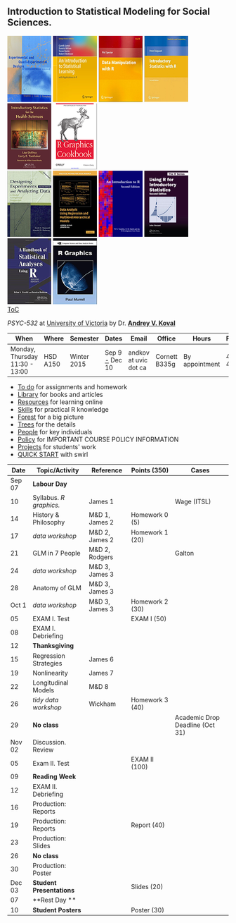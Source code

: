 Introduction to Statistical Modeling  for Social Sciences. 
---

[![Shadish](./materials/texts/images/shadish.png)](./materials/texts/toc/core_SCC_toc.pdf) [![James](./materials/texts/images/james.png)](./materials/texts/toc/model_JWHT_toc.pdf) [![Spector](./materials/texts/images/spector.png)](./materials/texts/toc/R_Spector_toc.pdf) [![Dalgaard](./materials/texts/images/dalgaard.png)](./materials/texts/toc/stat_Dalgaard_toc.pdf) [![Deshea](./materials/texts/images/deshea.png)](./materials/texts/toc/) [![R Cookbook](./materials/texts/images/chang.png)](./materials/texts/toc/graph_Chang_toc.pdf)   
[![Maxwell & Delaney](./materials/texts/images/maxwell.png)](./materials/texts/toc/core_MD_toc.pdf) [![Gelman & Hill](./materials/texts/images/gelman.png)](./materials/texts/toc/model_GH_toc.pdf) [![Venables](./materials/texts/images/venables.png)](./materials/texts/toc/R_Venables_toc.pdf)  [![Verzani](./materials/texts/images/verzani.png)](./materials/texts/toc/stat_Verzani_toc.pdf) [![Everitt](./materials/texts/images/everitt.png)](./materials/texts/toc/stat_EH_toc.pdf) [![Murrell](./materials/texts/images/murrell.png)](./materials/texts/toc/graph_Murrell_toc.pdf)   
[ToC](https://github.com/andkov/psy532/raw/master/materials/texts/toc/toc.pdf)

*PSYC-532* at [University of Victoria](http://www.uvic.ca/socialsciences/psychology/)  by Dr. **[Andrey V. Koval](https://github.com/andkov)**  

| When  | Where  | Semester  | Dates  | Email   |Office   | Hours | Phone  |
|---|---|---|---|---|---|---|---|
| Monday, Thursday    11:30 - 13:00   | HSD A150    | Winter 2015   | Sep 9 [-](https://github.com/andkov/psy532/edit/gh-pages/index.md) Dec 10  |andkov at uvic dot ca |Cornett B335g|   By appointment  | 472-4864  |

- [To do](./todo.md) for assignments and homework
- [Library](./library.md) for books and articles  
- [Resources](./resources.md) for learning online  
- [Skills](./skills.md) for practical R knowledge
- [Forest](./forest.md) for a big picture  
- [Trees](./trees.md) for the details   
- [People](./materials/people.md) for key individuals  
- [Policy](./policy.md) for IMPORTANT COURSE POLICY INFORMATION 
- [Projects](./projects/README.md) for students' work  
- [QUICK START](./materials/swirl/quickstart.md) with swirl

Date  | Topic/Activity           | Reference      |Points      (350)| Cases
------|--------------------------|----------------|-----------------|---------|
Sep 07|**Labour Day**            |                |                 |  |  
10    |Syllabus. *R graphics.*   |       James 1  |                 | Wage (ITSL)|   
14    |History & Philosophy      |M&D 1, James 2  |Homework 0    (5)|  |   
17    |*data workshop*           |M&D 2, James 2  |Homework 1   (20)|  |   
21    |GLM in 7 People           |M&D 2, Rodgers  |                 |Galton  | 
24    |*data workshop*           |M&D 3, James 3  |                 |  |   
28    |Anatomy of GLM            |M&D 3, James 3  |                 |  |       	
Oct 1 |*data workshop*           |M&D 3, James 3  |Homework 2   (30)|  |   
05    |EXAM I. Test              |                |EXAM I       (50)|  |     
08    |EXAM I. Debriefing        |                |                 |  |     	
12    |**Thanksgiving**          |                |                 |  |    
15    |Regression Strategies     |       James 6  |                 |  |
19    |Nonlinearity              |       James 7  |                 |  |   
22    |Longitudinal Models       |M&D 8           |                 |  |    
26    |*tidy data workshop*      |       Wickham  |Homework 3   (40)|  | 
29    |**No class**              |                |                 | Academic Drop Deadline (Oct 31)  | 
Nov 02|Discussion. Review        |                |                 |  |      	
05    |Exam II. Test             |                |EXAM II     (100)|  |   
09    |**Reading Week**          |                |                 |  |   
12    |EXAM II. Debriefing       |                |                 |  |   
16    |Production: Reports       |                |                 |  |   
19    |Production: Reports       |                |Report       (40)|  |   
23    |Production: Slides        |                |                 |  |   
26    |**No class**              |                |                 |  |   
30    |Production: Poster        |                |                 |  |   
Dec 03|**Student Presentations** |                |Slides       (20)|  |   
07    |**Rest Day **             |                |                 |  |   
10    |**Student Posters**       |                |Poster       (30)|  |   